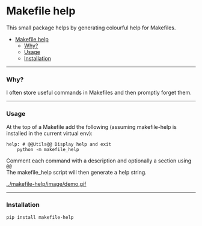 # Makefile help

This small package helps by generating colourful help for Makefiles.
- [Makefile help](#makefile-help)
    - [Why?](#why)
    - [Usage](#usage)
    - [Installation](#installation)

---
### Why?

I often store useful commands in Makefiles and then promptly forget them.

---
### Usage

At the top of a Makefile add the following (assuming makefile-help is installed in the current virtual env):

```
help: # @@Utils@@ Display help and exit
	python -m makefile_help
```

Comment each command with a description and optionally a section using `@@`  
The makefile_help script will then generate a help string.

[../makefile-help/image/demo.gif](https://raw.githubusercontent.com/simonwardjones/makefile-help/main/image/demo.gif)

---
### Installation

`pip install makefile-help`